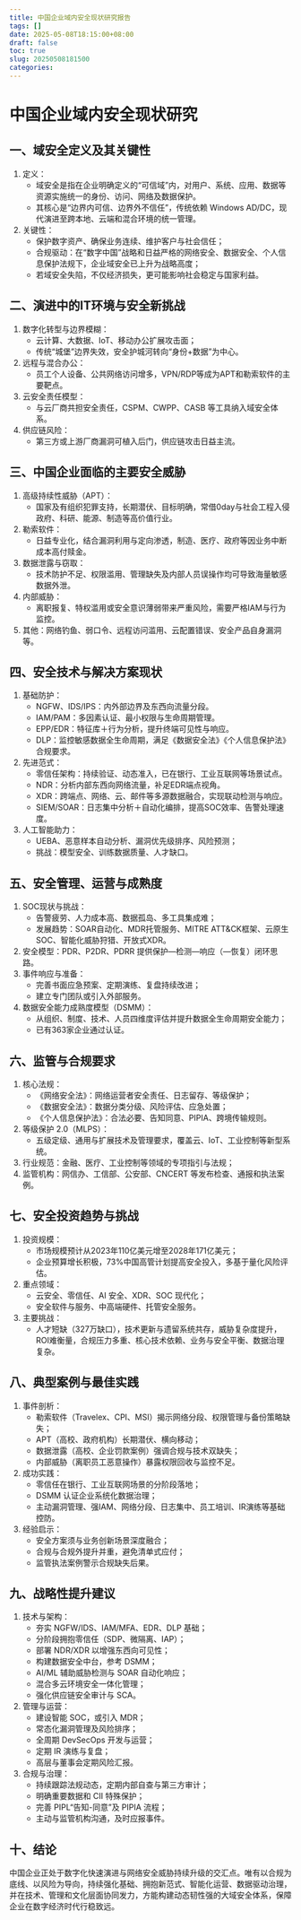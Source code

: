 ```yaml
---
title: 中国企业域内安全现状研究报告
tags: []
date: 2025-05-08T18:15:00+08:00
draft: false
toc: true
slug: 20250508181500
categories:
---
```


# 中国企业域内安全现状研究

## 一、域安全定义及其关键性  
1. 定义：  
   - 域安全是指在企业明确定义的“可信域”内，对用户、系统、应用、数据等资源实施统一的身份、访问、网络及数据保护。  
   - 其核心是“边界内可信、边界外不信任”，传统依赖 Windows AD/DC，现代演进至跨本地、云端和混合环境的统一管理。  
2. 关键性：  
   - 保护数字资产、确保业务连续、维护客户与社会信任；  
   - 合规驱动：在“数字中国”战略和日益严格的网络安全、数据安全、个人信息保护法规下，企业域安全已上升为战略高度；  
   - 若域安全失陷，不仅经济损失，更可能影响社会稳定与国家利益。

## 二、演进中的IT环境与安全新挑战  
1. 数字化转型与边界模糊：  
   - 云计算、大数据、IoT、移动办公扩展攻击面；  
   - 传统“城堡”边界失效，安全护城河转向“身份+数据”为中心。  
2. 远程与混合办公：  
   - 员工个人设备、公共网络访问增多，VPN/RDP等成为APT和勒索软件的主要靶点。  
3. 云安全责任模型：  
   - 与云厂商共担安全责任，CSPM、CWPP、CASB 等工具纳入域安全体系。  
4. 供应链风险：  
   - 第三方或上游厂商漏洞可植入后门，供应链攻击日益主流。

## 三、中国企业面临的主要安全威胁  
1. 高级持续性威胁（APT）：  
   - 国家及有组织犯罪支持，长期潜伏、目标明确，常借0day与社会工程入侵政府、科研、能源、制造等高价值行业。  
2. 勒索软件：  
   - 日益专业化，结合漏洞利用与定向渗透，制造、医疗、政府等因业务中断成本高付赎金。  
3. 数据泄露与窃取：  
   - 技术防护不足、权限滥用、管理缺失及内部人员误操作均可导致海量敏感数据外泄。  
4. 内部威胁：  
   - 离职报复、特权滥用或安全意识薄弱带来严重风险，需要严格IAM与行为监控。  
5. 其他：网络钓鱼、弱口令、远程访问滥用、云配置错误、安全产品自身漏洞等。

## 四、安全技术与解决方案现状  
1. 基础防护：  
   - NGFW、IDS/IPS：内外部边界及东西向流量分段。  
   - IAM/PAM：多因素认证、最小权限与生命周期管理。  
   - EPP/EDR：特征库＋行为分析，提升终端可见性与响应。  
   - DLP：监控敏感数据全生命周期，满足《数据安全法》《个人信息保护法》合规要求。  
2. 先进范式：  
   - 零信任架构：持续验证、动态准入，已在银行、工业互联网等场景试点。  
   - NDR：分析内部东西向网络流量，补足EDR端点视角。  
   - XDR：跨端点、网络、云、邮件等多源数据融合，实现联动检测与响应。  
   - SIEM/SOAR：日志集中分析＋自动化编排，提高SOC效率、告警处理速度。  
3. 人工智能助力：  
   - UEBA、恶意样本自动分析、漏洞优先级排序、风险预测；  
   - 挑战：模型安全、训练数据质量、人才缺口。

## 五、安全管理、运营与成熟度  
1. SOC现状与挑战：  
   - 告警疲劳、人力成本高、数据孤岛、多工具集成难；  
   - 发展趋势：SOAR自动化、MDR托管服务、MITRE ATT&CK框架、云原生SOC、智能化威胁狩猎、开放式XDR。  
2. 安全模型：PDR、P2DR、PDRR 提供保护—检测—响应（—恢复）闭环思路。  
3. 事件响应与准备：  
   - 完善书面应急预案、定期演练、复盘持续改进；  
   - 建立专门团队或引入外部服务。  
4. 数据安全能力成熟度模型（DSMM）：  
   - 从组织、制度、技术、人员四维度评估并提升数据全生命周期安全能力；  
   - 已有363家企业通过认证。  

## 六、监管与合规要求  
1. 核心法规：  
   - 《网络安全法》：网络运营者安全责任、日志留存、等级保护；  
   - 《数据安全法》：数据分类分级、风险评估、应急处置；  
   - 《个人信息保护法》：合法必要、告知同意、PIPIA、跨境传输规则。  
2. 等级保护 2.0（MLPS）：  
   - 五级定级、通用与扩展技术及管理要求，覆盖云、IoT、工业控制等新型系统。  
3. 行业规范：金融、医疗、工业控制等领域的专项指引与法规；  
4. 监管机构：网信办、工信部、公安部、CNCERT 等发布检查、通报和执法案例。

## 七、安全投资趋势与挑战  
1. 投资规模：  
   - 市场规模预计从2023年110亿美元增至2028年171亿美元；  
   - 企业预算增长积极，73%中国高管计划提高安全投入，多基于量化风险评估。  
2. 重点领域：  
   - 云安全、零信任、AI 安全、XDR、SOC 现代化；  
   - 安全软件与服务、中高端硬件、托管安全服务。  
3. 主要挑战：  
   - 人才短缺（327万缺口），技术更新与遗留系统共存，威胁复杂度提升，ROI难衡量，合规压力多重、核心技术依赖、业务与安全平衡、数据治理复杂。

## 八、典型案例与最佳实践  
1. 事件剖析：  
   - 勒索软件（Travelex、CPI、MSI）揭示网络分段、权限管理与备份策略缺失；  
   - APT（高校、政府机构）长期潜伏、横向移动；  
   - 数据泄露（高校、企业罚款案例）强调合规与技术双缺失；  
   - 内部威胁（离职员工恶意操作）暴露权限回收与监控不足。  
2. 成功实践：  
   - 零信任在银行、工业互联网场景的分阶段落地；  
   - DSMM 认证企业系统化数据治理；  
   - 主动漏洞管理、强IAM、网络分段、日志集中、员工培训、IR演练等基础控防。  
3. 经验启示：  
   - 安全方案须与业务创新场景深度融合；  
   - 合规与合规外提升并重，避免清单式应付；  
   - 监管执法案例警示合规缺失后果。

## 九、战略性提升建议  
1. 技术与架构：  
   - 夯实 NGFW/IDS、IAM/MFA、EDR、DLP 基础；  
   - 分阶段拥抱零信任（SDP、微隔离、IAP）；  
   - 部署 NDR/XDR 以增强东西向可见性；  
   - 构建数据安全中台，参考 DSMM；  
   - AI/ML 辅助威胁检测与 SOAR 自动化响应；  
   - 混合多云环境安全一体化管理；  
   - 强化供应链安全审计与 SCA。  
2. 管理与运营：  
   - 建设智能 SOC，或引入 MDR；  
   - 常态化漏洞管理及风险排序；  
   - 全周期 DevSecOps 开发与运营；  
   - 定期 IR 演练与复盘；  
   - 高层与董事会定期风险汇报。  
3. 合规与治理：  
   - 持续跟踪法规动态，定期内部自查与第三方审计；  
   - 明确重要数据和 CII 特殊保护；  
   - 完善 PIPL“告知-同意”及 PIPIA 流程；  
   - 主动与监管机构沟通，及时应报事件。  

## 十、结论  
中国企业正处于数字化快速演进与网络安全威胁持续升级的交汇点。唯有以合规为底线、以风险为导向，持续强化基础、拥抱新范式、智能化运营、数据驱动治理，并在技术、管理和文化层面协同发力，方能构建动态韧性强的大域安全体系，保障企业在数字经济时代行稳致远。
